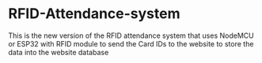 # RFID-Attendance-system
This is the new version of the RFID attendance system that uses NodeMCU or ESP32 with RFID module to send the Card IDs to the website to store the data into the website database

